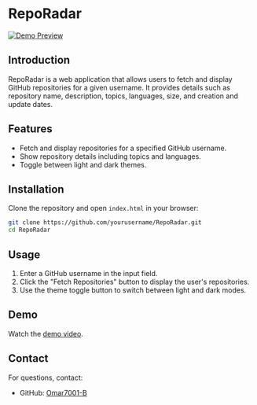 # RepoRadar

[![Demo Preview](https://img.shields.io/badge/Demo-Preview-blue)](https://omar7001-b.github.io/RepoRadar/)

## Introduction

RepoRadar is a web application that allows users to fetch and display GitHub repositories for a given username. It provides details such as repository name, description, topics, languages, size, and creation and update dates.

## Features

- Fetch and display repositories for a specified GitHub username.
- Show repository details including topics and languages.
- Toggle between light and dark themes.

## Installation

Clone the repository and open `index.html` in your browser:

```bash
git clone https://github.com/yourusername/RepoRadar.git
cd RepoRadar
```

## Usage

1. Enter a GitHub username in the input field.
2. Click the "Fetch Repositories" button to display the user's repositories.
3. Use the theme toggle button to switch between light and dark modes.

## Demo

Watch the [demo video](https://omar7001-b.github.io/RepoRadar/).

## Contact

For questions, contact:

- GitHub: [Omar7001-B](https://github.com/Omar7001-B) 